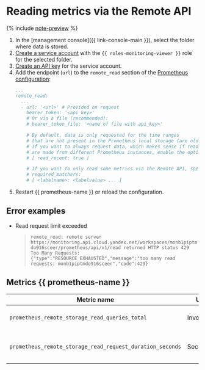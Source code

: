 # Reading metrics via the Remote API

{% include [note-preview](../../../_includes/note-preview.md) %}

1. In the [management console]({{ link-console-main }}), select the folder where data is stored.
1. [Create a service account](../../../iam/operations/sa/create.md) with the `{{ roles-monitoring-viewer }}` role for the selected folder.
1. [Create an API key](../../../iam/operations/api-key/create.md) for the service account.
1. Add the endpoint (`url`) to the `remote_read` section of the [Prometheus configuration](https://prometheus.io/docs/prometheus/latest/configuration/configuration/#remote_read):
   ```yaml
   ...
   remote_read:
     ...
     - url: '<url>' # Provided on request
       bearer_token: '<api_key>'
       # Or via a file (recommended):
       # bearer_token_file: '<name of file with api_key>'

       # By default, data is only requested for the time ranges
       # that are not present in the Prometheus local storage (are older than Storage retention).
       # If you want to always request data, which makes sense if reads and writes
       # are made from different Prometheus instances, enable the option:
       # [ read_recent: true ]

       # If you want to only read some metrics via the Remote API, specify their labels:
       # required_matchers:
       # [ <labelname>: <labelvalue> ... ]
   ```
5. Restart {{ prometheus-name }} or reload the configuration.

## Error examples

* Read request limit exceeded
   > ```remote_read: remote server https://monitoring.api.cloud.yandex.net/workspaces/monb1piptmdo916sceer/prometheus/api/v1/read returned HTTP status 429 Too Many Requests: {"type":"RESOURCE_EXHAUSTED","message":"too many read requests: monb1piptmdo916sceer","code":429}```

## Metrics {{ prometheus-name }}

| Metric name | Units | Explanations |
|----|----|----|
| `prometheus_remote_storage_read_queries_total` | Invocations | Total number of read requests. |
| `prometheus_remote_storage_read_request_duration_seconds` | Seconds | Read request execution time histogram. |
